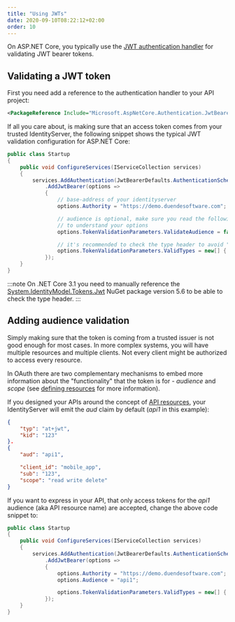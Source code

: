 ```yaml
---
title: "Using JWTs"
date: 2020-09-10T08:22:12+02:00
order: 10
---
```


On ASP.NET Core, you typically use the [JWT authentication handler](https://www.nuget.org/packages/Microsoft.AspNetCore.Authentication.JwtBearer) for validating JWT bearer tokens.

## Validating a JWT token
First you need add a reference to the authentication handler to your API project:

```xml
<PackageReference Include="Microsoft.AspNetCore.Authentication.JwtBearer" />
```

If all you care about, is making sure that an access token comes from your trusted IdentityServer, the following snippet shows the typical JWT validation configuration for ASP.NET Core:

```cs
public class Startup
{
    public void ConfigureServices(IServiceCollection services)
    {
        services.AddAuthentication(JwtBearerDefaults.AuthenticationScheme)
            .AddJwtBearer(options =>
            {
                // base-address of your identityserver
                options.Authority = "https://demo.duendesoftware.com";

                // audience is optional, make sure you read the following paragraphs
                // to understand your options
                options.TokenValidationParameters.ValidateAudience = false;

                // it's recommended to check the type header to avoid "JWT confusion" attacks
                options.TokenValidationParameters.ValidTypes = new[] { "at+jwt" };
            });
    }
}
```

:::note
On .NET Core 3.1 you need to manually reference the [System.IdentityModel.Tokens.Jwt](https://www.nuget.org/packages/System.IdentityModel.Tokens.Jwt/5.6.0) NuGet package version 5.6 to be able to check the type header.
:::

## Adding audience validation
Simply making sure that the token is coming from a trusted issuer is not good enough for most cases.
In more complex systems, you will have multiple resources and multiple clients. Not every client might be authorized to access every resource.

In OAuth there are two complementary mechanisms to embed more information about the "functionality" that the token is for - *audience* and *scope* (see [defining resources](../fundamentals/resources) for more information).

If you designed your APIs around the concept of [API resources](../fundamentals/resources/api_resources), your IdentityServer will emit the *aud* claim by default (*api1* in this example):

```json
{
    "typ": "at+jwt",
    "kid": "123"
}.
{
    "aud": "api1",

    "client_id": "mobile_app",
    "sub": "123",
    "scope": "read write delete"
}
```

If you want to express in your API, that only access tokens for the *api1* audience (aka API resource name) are accepted, change the above code snippet to:

```cs
public class Startup
{
    public void ConfigureServices(IServiceCollection services)
    {
        services.AddAuthentication(JwtBearerDefaults.AuthenticationScheme)
            .AddJwtBearer(options =>
            {
                options.Authority = "https://demo.duendesoftware.com";
                options.Audience = "api1";

                options.TokenValidationParameters.ValidTypes = new[] { "at+jwt" };
            });
    }
}
```
